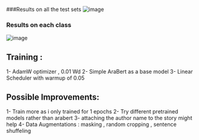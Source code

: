 ###Results on all the test sets
![image](https://github.com/omarelsayeed/WideBot_Tasks/assets/64399795/e21b9b05-7560-4e80-9ae5-7d350daaa6df)
### Results on each class
![image](https://github.com/omarelsayeed/WideBot_Tasks/assets/64399795/3744a837-a475-48a4-bcb9-7a88eca61a4f)


## Training :
1- AdamW optimizer , 0.01 Wd
2- Simple AraBert as a base model
3- Linear Scheduler with warmup of 0.05

## Possible Improvements:
1- Train more as i only trained for 1 epochs
2- Try different pretrained models rather than arabert
3- attaching the author name to the story might help
4- Data Augmentations : masking , random cropping , sentence shuffeling
